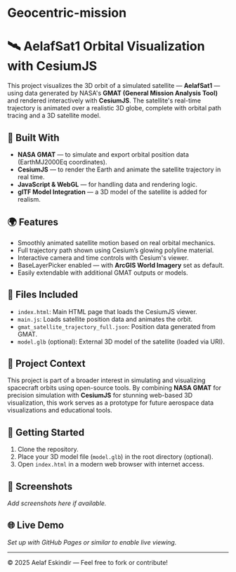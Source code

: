 # Geocentric-mission
# 🛰️ AelafSat1 Orbital Visualization with CesiumJS

This project visualizes the 3D orbit of a simulated satellite — **AelafSat1** — using data generated by NASA's **GMAT (General Mission Analysis Tool)** and rendered interactively with **CesiumJS**. The satellite's real-time trajectory is animated over a realistic 3D globe, complete with orbital path tracing and a 3D satellite model.

## 🔧 Built With
- **NASA GMAT** — to simulate and export orbital position data (EarthMJ2000Eq coordinates).
- **CesiumJS** — to render the Earth and animate the satellite trajectory in real time.
- **JavaScript & WebGL** — for handling data and rendering logic.
- **glTF Model Integration** — a 3D model of the satellite is added for realism.

## 🌍 Features
- Smoothly animated satellite motion based on real orbital mechanics.
- Full trajectory path shown using Cesium’s glowing polyline material.
- Interactive camera and time controls with Cesium's viewer.
- BaseLayerPicker enabled — with **ArcGIS World Imagery** set as default.
- Easily extendable with additional GMAT outputs or models.

## 📁 Files Included
- `index.html`: Main HTML page that loads the CesiumJS viewer.
- `main.js`: Loads satellite position data and animates the orbit.
- `gmat_satellite_trajectory_full.json`: Position data generated from GMAT.
- `model.glb` (optional): External 3D model of the satellite (loaded via URI).

## 🚀 Project Context
This project is part of a broader interest in simulating and visualizing spacecraft orbits using open-source tools. By combining **NASA GMAT** for precision simulation with **CesiumJS** for stunning web-based 3D visualization, this work serves as a prototype for future aerospace data visualizations and educational tools.

## 🧭 Getting Started
1. Clone the repository.
2. Place your 3D model file (`model.glb`) in the root directory (optional).
3. Open `index.html` in a modern web browser with internet access.

## 📸 Screenshots
_Add screenshots here if available._

## 🌐 Live Demo
_Set up with GitHub Pages or similar to enable live viewing._

---

© 2025 Aelaf Eskindir — Feel free to fork or contribute!
